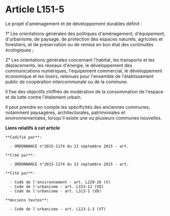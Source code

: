 # Article L151-5

Le projet d'aménagement et de développement durables définit :

1° Les orientations générales des politiques d'aménagement, d'équipement, d'urbanisme, de paysage, de protection des espaces
naturels, agricoles et forestiers, et de préservation ou de remise en bon état des continuités écologiques ;

2° Les orientations générales concernant l'habitat, les transports et les déplacements, les réseaux d'énergie, le
développement des communications numériques, l'équipement commercial, le développement économique et les loisirs, retenues
pour l'ensemble de l'établissement public de coopération intercommunale ou de la commune.

Il fixe des objectifs chiffrés de modération de la consommation de l'espace et de lutte contre l'étalement urbain.

Il peut prendre en compte les spécificités des anciennes communes, notamment paysagères, architecturales, patrimoniales et
environnementales, lorsqu'il existe une ou plusieurs communes nouvelles.

**Liens relatifs à cet article**

	**Codifié par**:

	  - ORDONNANCE n°2015-1174 du 23 septembre 2015 - art.

	**Créé par**:

	  - ORDONNANCE n°2015-1174 du 23 septembre 2015 - art.

	**Cité par**:

	  - Code de l'environnement - art. L229-26 (V)
	  - Code de l'urbanisme - art. L153-12 (VD)
	  - Code de l'urbanisme - art. L313-1 (VD)

	**Anciens textes**:

	  - Code de l'urbanisme - art. L123-1-3 (VT)
